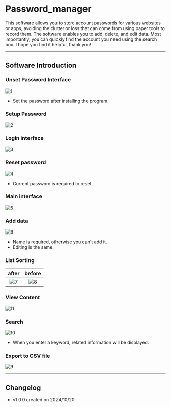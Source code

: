 # Password_manager

This software allows you to store account passwords for various websites or apps, avoiding the clutter or loss that can come from using paper tools to record them. The software enables you to add, delete, and edit data. Most importantly, you can quickly find the account you need using the search box. I hope you find it helpful, thank you!

- - -

## Software Introduction

### Unset Password Interface
![1](/README圖片/1.png)
* Set the password after installing the program.

### Setup Password
![2](/README圖片/2.png)

### Login interface
![3](/README圖片/3.png)

### Reset password
![4](/README圖片/4.png)
* Current password is required to reset.

### Main interface
![5](/README圖片/5.png)

### Add data
![6](/README圖片/6.png)
* Name is required, otherwise you can't add it.
* Editing is the same.

### List Sorting
| after | before |
| :------: | :------: |
| ![7](/README圖片/7.png) | ![8](/README圖片/8.png) |

### View Content
![11](/README圖片/11.png)

### Search
![10](/README圖片/10.png)
* When you enter a keyword, related information will be displayed.

### Export to CSV file
![9](/README圖片/9.png)

- - -

## Changelog

* v1.0.0 created on 2024/10/20